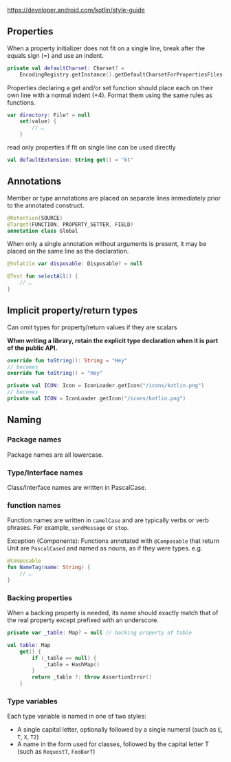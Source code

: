 

https://developer.android.com/kotlin/style-guide

## Properties

When a property initializer does not fit on a single line, break after the equals sign (=) and use an indent.

```kt
private val defaultCharset: Charset? =
    EncodingRegistry.getInstance().getDefaultCharsetForPropertiesFiles(file)
```
Properties declaring a get and/or set function should place each on their own line with a normal indent (+4). Format them using the same rules as functions.

```kt
var directory: File? = null
    set(value) {
        // …
    }
```

read only properties if fit on single line can be used directly
```kt
val defaultExtension: String get() = "kt"
```

## Annotations

Member or type annotations are placed on separate lines immediately prior to the annotated construct.
```kt
@Retention(SOURCE)
@Target(FUNCTION, PROPERTY_SETTER, FIELD)
annotation class Global
```

When only a single annotation without arguments is present, it may be placed on the same line as the declaration.
```kt
@Volatile var disposable: Disposable? = null

@Test fun selectAll() {
    // …
}
```

## Implicit property/return types

Can omit types for property/return values if they are scalars

**When writing a library, retain the explicit type declaration when it is part of the public API.**

```kt
override fun toString(): String = "Hey"
// becomes
override fun toString() = "Hey"

private val ICON: Icon = IconLoader.getIcon("/icons/kotlin.png")
// becomes
private val ICON = IconLoader.getIcon("/icons/kotlin.png")
```

## Naming

### Package names
Package names are all lowercase.

### Type/Interface names

Class/Interface names are written in PascalCase.

### function names

Function names are written in `camelCase` and are typically verbs or verb phrases. 
For example, `sendMessage` or `stop`.

Exception (Components):
Functions annotated with `@Composable` that return Unit are `PascalCased` and named as nouns, 
as if they were types.
e.g.
```kt
@Composable
fun NameTag(name: String) {
    // …
}
```

### Backing properties

When a backing property is needed, its name should exactly match that of the real property except prefixed with an underscore.

```kt
private var _table: Map? = null // backing property of table

val table: Map
    get() {
        if (_table == null) {
            _table = HashMap()
        }
        return _table ?: throw AssertionError()
    }
```

### Type variables

Each type variable is named in one of two styles:

* A single capital letter, optionally followed by a single numeral (such as `E`, `T`, `X`, `T2`)
* A name in the form used for classes, followed by the capital letter T (such as `RequestT`, `FooBarT`)
